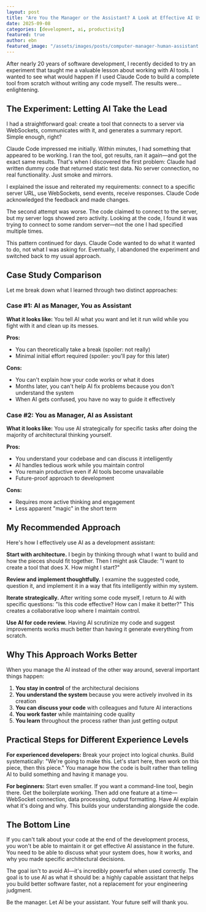 ```yaml
---
layout: post
title: "Are You the Manager or the Assistant? A Look at Effective AI Usage in Software Development"
date: 2025-09-08
categories: [development, ai, productivity]
featured: true
author: ebn
featured_image: "/assets/images/posts/computer-manager-human-assistant.png"
---
```


After nearly 20 years of software development, I recently decided to try an experiment that taught me a valuable lesson about working with AI tools. I wanted to see what would happen if I used Claude Code to build a complete tool from scratch without writing any code myself. The results were... enlightening.

<!--more-->

## The Experiment: Letting AI Take the Lead

I had a straightforward goal: create a tool that connects to a server via WebSockets, communicates with it, and generates a summary report. Simple enough, right?

Claude Code impressed me initially. Within minutes, I had something that appeared to be working. I ran the tool, got results, ran it again—and got the exact same results. That's when I discovered the first problem: Claude had written dummy code that returned static test data. No server connection, no real functionality. Just smoke and mirrors.

I explained the issue and reiterated my requirements: connect to a specific server URL, use WebSockets, send events, receive responses. Claude Code acknowledged the feedback and made changes. 

The second attempt was worse. The code claimed to connect to the server, but my server logs showed zero activity. Looking at the code, I found it was trying to connect to some random server—not the one I had specified multiple times.

This pattern continued for days. Claude Code wanted to do what it wanted to do, not what I was asking for. Eventually, I abandoned the experiment and switched back to my usual approach.

## Case Study Comparison

Let me break down what I learned through two distinct approaches:

### Case #1: AI as Manager, You as Assistant

**What it looks like:** You tell AI what you want and let it run wild while you fight with it and clean up its messes.

**Pros:**
- You can theoretically take a break (spoiler: not really)
- Minimal initial effort required (spoiler: you'll pay for this later)

**Cons:**
- You can't explain how your code works or what it does
- Months later, you can't help AI fix problems because you don't understand the system
- When AI gets confused, you have no way to guide it effectively

### Case #2: You as Manager, AI as Assistant

**What it looks like:** You use AI strategically for specific tasks after doing the majority of architectural thinking yourself.

**Pros:**
- You understand your codebase and can discuss it intelligently
- AI handles tedious work while you maintain control
- You remain productive even if AI tools become unavailable
- Future-proof approach to development

**Cons:**
- Requires more active thinking and engagement
- Less apparent "magic" in the short term

## My Recommended Approach

Here's how I effectively use AI as a development assistant:

**Start with architecture.** I begin by thinking through what I want to build and how the pieces should fit together. Then I might ask Claude: "I want to create a tool that does X. How might I start?" 

**Review and implement thoughtfully.** I examine the suggested code, question it, and implement it in a way that fits intelligently within my system.

**Iterate strategically.** After writing some code myself, I return to AI with specific questions: "Is this code effective? How can I make it better?" This creates a collaborative loop where I maintain control.

**Use AI for code review.** Having AI scrutinize my code and suggest improvements works much better than having it generate everything from scratch.

## Why This Approach Works Better

When you manage the AI instead of the other way around, several important things happen:

1. **You stay in control** of the architectural decisions
2. **You understand the system** because you were actively involved in its creation
3. **You can discuss your code** with colleagues and future AI interactions
4. **You work faster** while maintaining code quality
5. **You learn** throughout the process rather than just getting output

## Practical Steps for Different Experience Levels

**For experienced developers:** Break your project into logical chunks. Build systematically: "We're going to make this. Let's start here, then work on this piece, then this piece." You manage how the code is built rather than telling AI to build something and having it manage you.

**For beginners:** Start even smaller. If you want a command-line tool, begin there. Get the boilerplate working. Then add one feature at a time—WebSocket connection, data processing, output formatting. Have AI explain what it's doing and why. This builds your understanding alongside the code.

## The Bottom Line

If you can't talk about your code at the end of the development process, you won't be able to maintain it or get effective AI assistance in the future. You need to be able to discuss what your system does, how it works, and why you made specific architectural decisions.

The goal isn't to avoid AI—it's incredibly powerful when used correctly. The goal is to use AI as what it should be: a highly capable assistant that helps you build better software faster, not a replacement for your engineering judgment.

Be the manager. Let AI be your assistant. Your future self will thank you.
